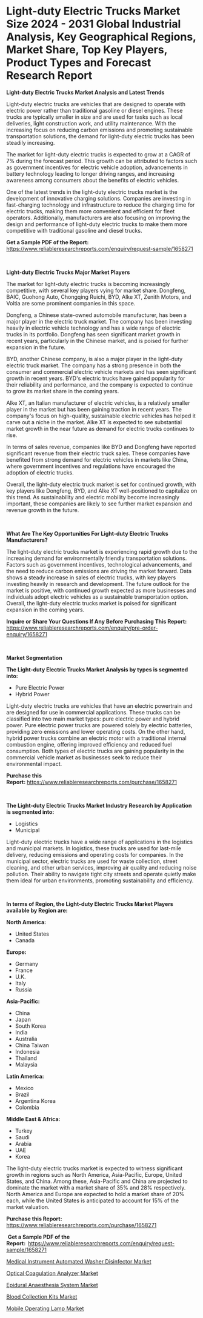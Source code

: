 <p><h1>Light-duty Electric Trucks Market Size 2024 - 2031 Global Industrial Analysis, Key Geographical Regions, Market Share, Top Key Players, Product Types and Forecast Research Report</h1></p><p><strong>Light-duty Electric Trucks Market Analysis and Latest Trends</strong></p>
<p><p>Light-duty electric trucks are vehicles that are designed to operate with electric power rather than traditional gasoline or diesel engines. These trucks are typically smaller in size and are used for tasks such as local deliveries, light construction work, and utility maintenance. With the increasing focus on reducing carbon emissions and promoting sustainable transportation solutions, the demand for light-duty electric trucks has been steadily increasing.</p><p>The market for light-duty electric trucks is expected to grow at a CAGR of 7% during the forecast period. This growth can be attributed to factors such as government incentives for electric vehicle adoption, advancements in battery technology leading to longer driving ranges, and increasing awareness among consumers about the benefits of electric vehicles.</p><p>One of the latest trends in the light-duty electric trucks market is the development of innovative charging solutions. Companies are investing in fast-charging technology and infrastructure to reduce the charging time for electric trucks, making them more convenient and efficient for fleet operators. Additionally, manufacturers are also focusing on improving the design and performance of light-duty electric trucks to make them more competitive with traditional gasoline and diesel trucks.</p></p>
<p><strong>Get a Sample PDF of the Report:&nbsp;</strong> <a href="https://www.reliableresearchreports.com/enquiry/request-sample/1658271">https://www.reliableresearchreports.com/enquiry/request-sample/1658271</a></p>
<p>&nbsp;</p>
<p><strong>Light-duty Electric Trucks Major Market Players</strong></p>
<p><p>The market for light-duty electric trucks is becoming increasingly competitive, with several key players vying for market share. Dongfeng, BAIC, Guohong Auto, Chongqing Ruichi, BYD, Alke XT, Zenith Motors, and Voltia are some prominent companies in this space.</p><p>Dongfeng, a Chinese state-owned automobile manufacturer, has been a major player in the electric truck market. The company has been investing heavily in electric vehicle technology and has a wide range of electric trucks in its portfolio. Dongfeng has seen significant market growth in recent years, particularly in the Chinese market, and is poised for further expansion in the future.</p><p>BYD, another Chinese company, is also a major player in the light-duty electric truck market. The company has a strong presence in both the consumer and commercial electric vehicle markets and has seen significant growth in recent years. BYD's electric trucks have gained popularity for their reliability and performance, and the company is expected to continue to grow its market share in the coming years.</p><p>Alke XT, an Italian manufacturer of electric vehicles, is a relatively smaller player in the market but has been gaining traction in recent years. The company's focus on high-quality, sustainable electric vehicles has helped it carve out a niche in the market. Alke XT is expected to see substantial market growth in the near future as demand for electric trucks continues to rise.</p><p>In terms of sales revenue, companies like BYD and Dongfeng have reported significant revenue from their electric truck sales. These companies have benefited from strong demand for electric vehicles in markets like China, where government incentives and regulations have encouraged the adoption of electric trucks.</p><p>Overall, the light-duty electric truck market is set for continued growth, with key players like Dongfeng, BYD, and Alke XT well-positioned to capitalize on this trend. As sustainability and electric mobility become increasingly important, these companies are likely to see further market expansion and revenue growth in the future.</p></p>
<p>&nbsp;</p>
<p><strong>What Are The Key Opportunities For Light-duty Electric Trucks Manufacturers?</strong></p>
<p><p>The light-duty electric trucks market is experiencing rapid growth due to the increasing demand for environmentally friendly transportation solutions. Factors such as government incentives, technological advancements, and the need to reduce carbon emissions are driving the market forward. Data shows a steady increase in sales of electric trucks, with key players investing heavily in research and development. The future outlook for the market is positive, with continued growth expected as more businesses and individuals adopt electric vehicles as a sustainable transportation option. Overall, the light-duty electric trucks market is poised for significant expansion in the coming years.</p></p>
<p><strong>Inquire or Share Your Questions If Any Before Purchasing This Report:</strong> <a href="https://www.reliableresearchreports.com/enquiry/pre-order-enquiry/1658271">https://www.reliableresearchreports.com/enquiry/pre-order-enquiry/1658271</a></p>
<p>&nbsp;</p>
<p><strong>Market Segmentation</strong></p>
<p><strong>The Light-duty Electric Trucks Market Analysis by types is segmented into:</strong></p>
<p><ul><li>Pure Electric Power</li><li>Hybrid Power</li></ul></p>
<p><p>Light-duty electric trucks are vehicles that have an electric powertrain and are designed for use in commercial applications. These trucks can be classified into two main market types: pure electric power and hybrid power. Pure electric power trucks are powered solely by electric batteries, providing zero emissions and lower operating costs. On the other hand, hybrid power trucks combine an electric motor with a traditional internal combustion engine, offering improved efficiency and reduced fuel consumption. Both types of electric trucks are gaining popularity in the commercial vehicle market as businesses seek to reduce their environmental impact.</p></p>
<p><strong>Purchase this Report:&nbsp;</strong><a href="https://www.reliableresearchreports.com/purchase/1658271">https://www.reliableresearchreports.com/purchase/1658271</a></p>
<p>&nbsp;</p>
<p><strong>The Light-duty Electric Trucks Market Industry Research by Application is segmented into:</strong></p>
<p><ul><li>Logistics</li><li>Municipal</li></ul></p>
<p><p>Light-duty electric trucks have a wide range of applications in the logistics and municipal markets. In logistics, these trucks are used for last-mile delivery, reducing emissions and operating costs for companies. In the municipal sector, electric trucks are used for waste collection, street cleaning, and other urban services, improving air quality and reducing noise pollution. Their ability to navigate tight city streets and operate quietly make them ideal for urban environments, promoting sustainability and efficiency.</p></p>
<p>&nbsp;</p>
<p><strong>In terms of Region, the Light-duty Electric Trucks Market Players available by Region are:</strong></p>
<p>
    <p> <strong> North America: </strong>
        <ul>
            <li>United States</li>
            <li>Canada</li>
        </ul>
        </p> 
    <p> <strong> Europe: </strong>
        <ul>
            <li>Germany</li>
            <li>France</li>
            <li>U.K.</li>
            <li>Italy</li>
            <li>Russia</li>
        </ul>
        </p> 
    <p> <strong> Asia-Pacific: </strong>
        <ul>
            <li>China</li>
            <li>Japan</li>
            <li>South Korea</li>
            <li>India</li>
            <li>Australia</li>
            <li>China Taiwan</li>
            <li>Indonesia</li>
            <li>Thailand</li>
            <li>Malaysia</li>
        </ul>
        </p> 
    <p> <strong> Latin America: </strong>
        <ul>
            <li>Mexico</li>
            <li>Brazil</li>
            <li>Argentina Korea</li>
            <li>Colombia</li>
        </ul>
        </p> 
    <p> <strong> Middle East & Africa: </strong>
        <ul>
            <li>Turkey</li>
            <li>Saudi</li>
            <li>Arabia</li>
            <li>UAE</li>
            <li>Korea</li>
        </ul>
    </p>
    </p>
<p><p>The light-duty electric trucks market is expected to witness significant growth in regions such as North America, Asia-Pacific, Europe, United States, and China. Among these, Asia-Pacific and China are projected to dominate the market with a market share of 35% and 28% respectively. North America and Europe are expected to hold a market share of 20% each, while the United States is anticipated to account for 15% of the market valuation.</p></p>
<p><strong>Purchase this Report: </strong><a href="https://www.reliableresearchreports.com/purchase/1658271">https://www.reliableresearchreports.com/purchase/1658271</a></p>
<p>&nbsp;<strong>Get a Sample PDF of the Report:&nbsp;&nbsp;</strong><a href="https://www.reliableresearchreports.com/enquiry/request-sample/1658271">https://www.reliableresearchreports.com/enquiry/request-sample/1658271</a></p>
<p><strong></strong></p>
<p><p><a href="https://medium.com/@jakeferguson44521/decoding-medical-instrument-automated-washer-disinfector-market-metrics-market-share-trends-and-c44e2684c85b">Medical Instrument Automated Washer Disinfector Market</a></p><p><a href="https://medium.com/p/7e7aeef41fab/edit">Optical Coagulation Analyzer Market</a></p><p><a href="https://medium.com/@jakeferguson44521/epidural-anaesthesia-system-nbsp-market-focuses-on-market-share-size-and-projected-forecast-till-e480d1fbaf97">Epidural Anaesthesia System Market</a></p><p><a href="https://medium.com/@jakeferguson44521/blood-collection-kits-market-analysis-its-cagr-market-segmentation-and-global-industry-overview-bd1f0f28c7a6">Blood Collection Kits Market</a></p><p><a href="https://medium.com/@jakeferguson44521/mobile-operating-lamp-market-research-report-its-history-and-forecast-2024-to-2031-fd8076084bbc">Mobile Operating Lamp Market</a></p></p>